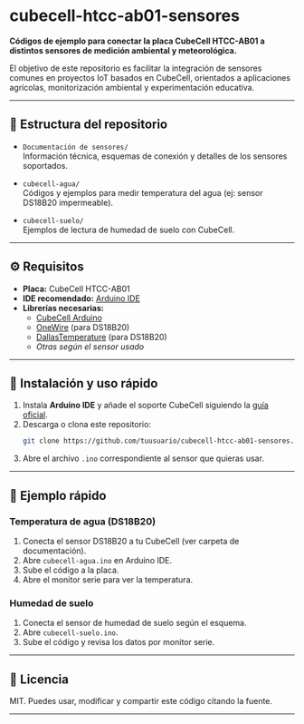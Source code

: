 # cubecell-htcc-ab01-sensores

**Códigos de ejemplo para conectar la placa CubeCell HTCC-AB01 a distintos sensores de medición ambiental y meteorológica.**

El objetivo de este repositorio es facilitar la integración de sensores comunes en proyectos IoT basados en CubeCell, orientados a aplicaciones agrícolas, monitorización ambiental y experimentación educativa.

---

## 📁 Estructura del repositorio

- `Documentación de sensores/`  
  Información técnica, esquemas de conexión y detalles de los sensores soportados.

- `cubecell-agua/`  
  Códigos y ejemplos para medir temperatura del agua (ej: sensor DS18B20 impermeable).

- `cubecell-suelo/`  
  Ejemplos de lectura de humedad de suelo con CubeCell.

---

## ⚙️ Requisitos

- **Placa:** CubeCell HTCC-AB01  
- **IDE recomendado:** [Arduino IDE](https://www.arduino.cc/en/software)  
- **Librerías necesarias:**  
  - [CubeCell Arduino](https://github.com/HelTecAutomation/ASR650x-Arduino)
  - [OneWire](https://www.arduino.cc/reference/en/libraries/onewire/) (para DS18B20)
  - [DallasTemperature](https://www.arduino.cc/reference/en/libraries/dallastemperature/) (para DS18B20)
  - *Otras según el sensor usado*

---

## 🚀 Instalación y uso rápido

1. Instala **Arduino IDE** y añade el soporte CubeCell siguiendo la [guía oficial](https://github.com/HelTecAutomation/ASR650x-Arduino).
2. Descarga o clona este repositorio:
    ```bash
    git clone https://github.com/tuusuario/cubecell-htcc-ab01-sensores.git
    ```
3. Abre el archivo `.ino` correspondiente al sensor que quieras usar.

---

## 🧪 Ejemplo rápido

### Temperatura de agua (DS18B20)

1. Conecta el sensor DS18B20 a tu CubeCell (ver carpeta de documentación).
2. Abre `cubecell-agua.ino` en Arduino IDE.
3. Sube el código a la placa.
4. Abre el monitor serie para ver la temperatura.

### Humedad de suelo

1. Conecta el sensor de humedad de suelo según el esquema.
2. Abre `cubecell-suelo.ino`.
3. Sube el código y revisa los datos por monitor serie.

---

## 📄 Licencia

MIT. Puedes usar, modificar y compartir este código citando la fuente.

---

